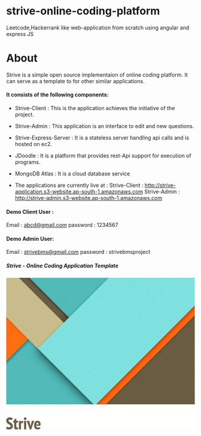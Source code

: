 # strive-online-coding-platform
Leetcode,Hackerrank like web-application from scratch using angular and express JS

# About
Strive is a simple open source implementaion of online coding platform. It can serve as a template to for other similar applications.

#### It consists of the following components:

* Strive-Client  : This is the application achieves the initiative of the project.
* Strive-Admin : This application is an interface to edit and new questions.
* Strive-Express-Server : It is a stateless server handling api calls and is hosted on ec2.
* JDoodle : It is a platform that provides rest-Api support for execution of programs.
* MongoDB Atlas : It is a cloud database service

* The applications are currently live at :
Strive-Client :  http://strive-application.s3-website.ap-south-1.amazonaws.com
Strive-Admin :  http://strive-admin.s3-website.ap-south-1.amazonaws.com

#### Demo Client User : 
Email : abcd@gmail.com     password : 1234567
#### Demo Admin User:   
Email : strivebms@gmail.com  password : strivebmsproject

##### Strive - Online Coding Application Template
![Logo](images/opening_image.jpg)


